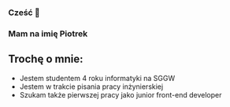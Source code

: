 ### Cześć 👋
### Mam na imię Piotrek

## Trochę o mnie:
- Jestem studentem 4 roku informatyki na SGGW
- Jestem w trakcie pisania pracy inżynierskiej
- Szukam także pierwszej pracy jako junior front-end developer
<!--
**PibedeBarr10/PibedeBarr10** is a ✨ _special_ ✨ repository because its `README.md` (this file) appears on your GitHub profile.

Here are some ideas to get you started:

- 🔭 I’m currently working on ...
- 🌱 I’m currently learning ...
- 👯 I’m looking to collaborate on ...
- 🤔 I’m looking for help with ...
- 💬 Ask me about ...
- 📫 How to reach me: ...
- 😄 Pronouns: ...
- ⚡ Fun fact: ...
-->
